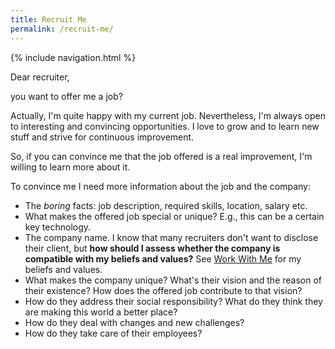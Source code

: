 ```yaml
---
title: Recruit Me
permalink: /recruit-me/
---
```


{% include navigation.html %}

Dear recruiter,

you want to offer me a job?

Actually, I'm quite happy with my current job. Nevertheless, I'm always open to interesting and convincing opportunities. I love to grow and to learn new stuff and strive for continuous improvement.

So, if you can convince me that the job offered is a real improvement, I'm willing to learn more about it.

To convince me I need more information about the job and the company:
* The *boring* facts: job description, required skills, location, salary etc.
* What makes the offered job special or unique? E.g., this can be a certain key technology.
* The company name. I know that many recruiters don't want to disclose their client, but **how should I assess whether the company is compatible with my beliefs and values?** See [Work With Me](/work-with-me/) for my beliefs and values.
* What makes the company unique? What's their vision and the reason of their existence? How does the offered job contribute to that vision?
* How do they address their social responsibility? What do they think they are making this world a better place?
* How do they deal with changes and new challenges?
* How do they take care of their employees?
